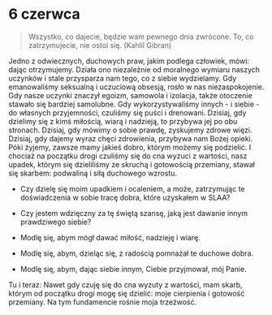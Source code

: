 
# 6 czerwca

> Wszystko, co dajecie, będzie wam pewnego dnia zwrócone. To, co zatrzymujecie, nie ostoi się. (Kahlil Gibran)

Jedno z odwiecznych, duchowych praw, jakim podlega człowiek, mówi: dając otrzymujemy. Działa ono niezależnie od moralnego wymiaru naszych uczynków i stale przysparza nam tego, co z siebie wydzielamy. Gdy emanowaliśmy seksualną i uczuciową obsesją, rosło w nas niezaspokojenie. Gdy nasze uczynki znaczył egoizm, samowola i izolacja, także otoczenie stawało się bardziej samolubne. Gdy wykorzystywaliśmy innych - i siebie - do własnych przyjemności, czuliśmy się puści i drenowani. Dzisiaj, gdy dzielimy się z kimś miłością, wiarą i nadzieją, to przybywa jej po obu stronach. Dzisiaj, gdy mówimy o sobie prawdę, zyskujemy zdrowe więzi.
Dzisiaj, gdy dajemy wyraz chęci zdrowienia, przybywa nam Bożej opieki. Póki żyjemy, zawsze mamy jakieś dobro, którym możemy się podzielić. I chociaż na początku drogi czuliśmy się do cna wyzuci z wartości, nasz upadek, którym się dzieliliśmy ze skruchą i gotowością przemiany, stawał się skarbem: podwaliną i siłą duchowego wzrostu.

- Czy dzielę się moim upadkiem i ocaleniem, a może, zatrzymując te doświadczenia w sobie tracę dobra, które uzyskałem w SLAA?
- Czy jestem wdzięczny za tę świętą szansę, jaką jest dawanie innym prawdziwego siebie?

- Modlę się, abym mógł dawać miłość, nadzieję i wiarę.
- Modlę się, abym, dzieląc się, z radością pomnażał te duchowe dobra.
- Modlę się, abym, dając siebie innym, Ciebie przyjmował, mój Panie.

Tu i teraz: Nawet gdy czuję się do cna wyzuty z wartości, mam skarb, którym od początku drogi mogę się dzielić: moje cierpienia i gotowość przemiany. Na tym fundamencie rośnie moja trzeźwość.
